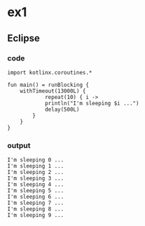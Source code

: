 # ex1
## Eclipse
### code
    import kotlinx.coroutines.*
    
    fun main() = runBlocking {
        withTimeout(13000L) {
    		    repeat(10) { i ->
                println("I'm sleeping $i ...")
                delay(500L)
            }
        }
    }
### output
    I'm sleeping 0 ...
    I'm sleeping 1 ...
    I'm sleeping 2 ...
    I'm sleeping 3 ...
    I'm sleeping 4 ...
    I'm sleeping 5 ...
    I'm sleeping 6 ...
    I'm sleeping 7 ...
    I'm sleeping 8 ...
    I'm sleeping 9 ...
